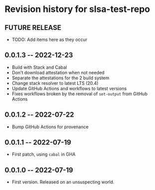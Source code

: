 # Revision history for slsa-test-repo

## FUTURE RELEASE

* TODO: Add items here as they occur

## 0.0.1.3 -- 2022-12-23

* Build with Stack and Cabal
* Don't download attestation when not needed
* Separate the attestations for the 2 build system
* Change stack resolver to latest LTS (20.4)
* Update GitHub Actions and workflows to latest versions
* Fixes workflows broken by the removal of `set-output` from GitHub Actions

## 0.0.1.2 -- 2022-07-22

* Bump GitHub Actions for provenance

## 0.0.1.1 -- 2022-07-19

* First patch, using `cabal` in GHA

## 0.0.1.0 -- 2022-07-19

* First version. Released on an unsuspecting world.
